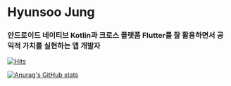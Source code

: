# Hyunsoo Jung
### 안드로이드 네이티브 Kotlin과 크로스 플랫폼 Flutter를 잘 활용하면서 공익적 가치를 실현하는 앱 개발자
[![Hits](https://hits.seeyoufarm.com/api/count/incr/badge.svg?url=https%3A%2F%2Fgithub.com%2Fjunghyunsoo24&count_bg=%2379C83D&title_bg=%23555555&icon=&icon_color=%23E7E7E7&title=hits&edge_flat=false)](https://hits.seeyoufarm.com)

[![Anurag's GitHub stats](https://github-readme-stats.vercel.app/api?username=junghyunsoo24)](https://github.com/anuraghazra/github-readme-stats)
